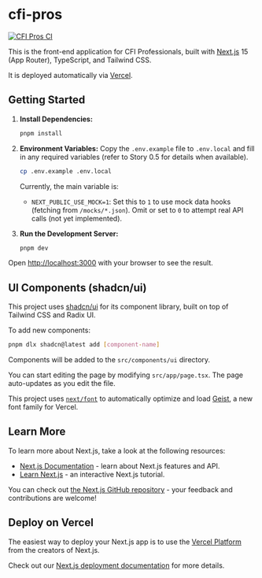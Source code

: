 # cfi-pros

[![CFI Pros CI](https://github.com/marcusgoll/cfi/actions/workflows/ci.yml/badge.svg)](https://github.com/marcusgoll/cfi/actions/workflows/ci.yml)

This is the front-end application for CFI Professionals, built with [Next.js](https://nextjs.org) 15 (App Router), TypeScript, and Tailwind CSS.

It is deployed automatically via [Vercel](https://vercel.com/).

## Getting Started

1.  **Install Dependencies:**
    ```bash
    pnpm install
    ```

2.  **Environment Variables:**
    Copy the `.env.example` file to `.env.local` and fill in any required variables (refer to Story 0.5 for details when available).
    ```bash
    cp .env.example .env.local
    ```
    Currently, the main variable is:
    - `NEXT_PUBLIC_USE_MOCK=1`: Set this to `1` to use mock data hooks (fetching from `/mocks/*.json`). Omit or set to `0` to attempt real API calls (not yet implemented).

3.  **Run the Development Server:**
    ```bash
    pnpm dev
    ```

Open [http://localhost:3000](http://localhost:3000) with your browser to see the result.

## UI Components (shadcn/ui)

This project uses [shadcn/ui](https://ui.shadcn.com/) for its component library, built on top of Tailwind CSS and Radix UI.

To add new components:

```bash
pnpm dlx shadcn@latest add [component-name]
```

Components will be added to the `src/components/ui` directory.

You can start editing the page by modifying `src/app/page.tsx`. The page auto-updates as you edit the file.

This project uses [`next/font`](https://nextjs.org/docs/app/building-your-application/optimizing/fonts) to automatically optimize and load [Geist](https://vercel.com/font), a new font family for Vercel.

## Learn More

To learn more about Next.js, take a look at the following resources:

- [Next.js Documentation](https://nextjs.org/docs) - learn about Next.js features and API.
- [Learn Next.js](https://nextjs.org/learn) - an interactive Next.js tutorial.

You can check out [the Next.js GitHub repository](https://github.com/vercel/next.js) - your feedback and contributions are welcome!

## Deploy on Vercel

The easiest way to deploy your Next.js app is to use the [Vercel Platform](https://vercel.com/new?utm_medium=default-template&filter=next.js&utm_source=create-next-app&utm_campaign=create-next-app-readme) from the creators of Next.js.

Check out our [Next.js deployment documentation](https://nextjs.org/docs/app/building-your-application/deploying) for more details.
